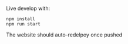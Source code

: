 Live develop with:

```
npm install
npm run start
```

The website should auto-redelpoy once pushed
